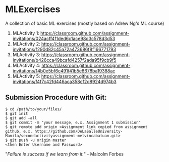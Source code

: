 # MLExercises

A collection of basic ML exercises (mostly based on Adrew Ng's ML course)

1. MLActivity 1: https://classroom.github.com/assignment-invitations/024acff4f1ded6c1ace98d3c578d3d53
2. MLActivity 2: https://classroom.github.com/assignment-invitations/f290d82c45a72a473686f8f166771793
3. MLActivity 3: https://classroom.github.com/assignment-invitations/b426cca49bcafd4257f2ada95f9cb9f5
4. MLActivity 4: https://classroom.github.com/assignment-invitations/14b0e5bf6c491f41b5e8678ba19388ac
5. MLActivity 5: https://classroom.github.com/assignment-invitations/f4f7c42fd446aca358cf2d8924d974b3 


## Submission Procedure with Git: 

```shell
$ cd /path/to/your/files/
$ git init
$ git add –all
$ git commit -m "your message, e.x. Assignment 1 submission"
$ git remote add origin <Assignment link copied from assignment github, e.x. https://github.com/DeLaSalleUniversity-Manila/secondactivityassignment-melvincabatuan.git>
$ git push -u origin master
<then Enter Username and Password>
```

"*Failure is success if we learn from it.*" - Malcolm Forbes
